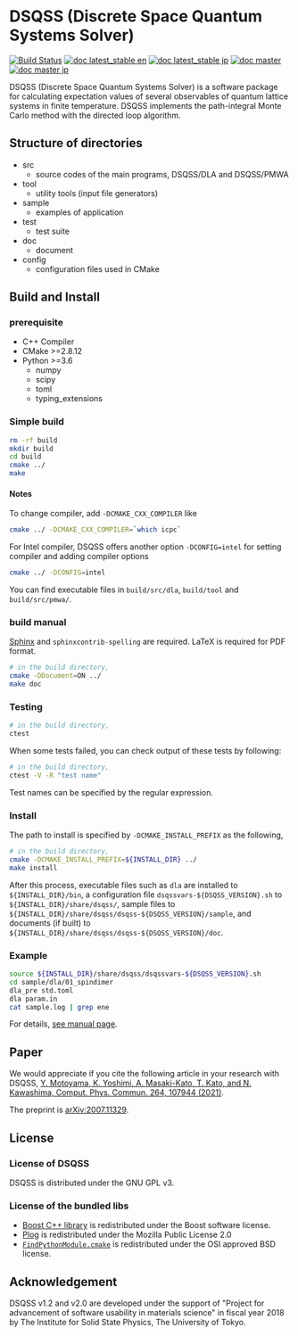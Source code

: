# DSQSS (Discrete Space Quantum Systems Solver)

[![Build Status](https://travis-ci.org/issp-center-dev/dsqss.svg?branch=master)](https://travis-ci.org/issp-center-dev/dsqss)
[![doc latest_stable en](https://img.shields.io/badge/doc--en-v2.0.3-blue.svg)](https://issp-center-dev.github.io/dsqss/manual/v2.0.3/en/index.html)
[![doc latest_stable jp](https://img.shields.io/badge/doc--jp-v2.0.3-blue.svg)](https://issp-center-dev.github.io/dsqss/manual/v2.0.3/jp/index.html)
[![doc master](https://img.shields.io/badge/doc-dev-blue.svg)](https://issp-center-dev.github.io/dsqss/manual/master/en/index.html)
[![doc master jp](https://img.shields.io/badge/doc--jp-dev-blue.svg)](https://issp-center-dev.github.io/dsqss/manual/master/jp/index.html)

DSQSS (Discrete Space Quantum Systems Solver) is a software package for calculating expectation values of several observables of quantum lattice systems in finite temperature.
DSQSS implements the path-integral Monte Carlo method with the directed loop algorithm.

## Structure of directories

- src
  - source codes of the main programs, DSQSS/DLA and DSQSS/PMWA
- tool
  - utility tools (input file generators)
- sample
  - examples of application
- test
  - test suite
- doc
  - document
- config
  - configuration files used in CMake

## Build and Install

### prerequisite

- C++ Compiler
- CMake >=2.8.12
- Python >=3.6
  - numpy
  - scipy
  - toml
  - typing_extensions

### Simple build

``` bash
rm -rf build
mkdir build
cd build
cmake ../
make
```

#### Notes

To change compiler, add `-DCMAKE_CXX_COMPILER` like

``` bash
cmake ../ -DCMAKE_CXX_COMPILER=`which icpc`
```

For Intel compiler, DSQSS offers another option `-DCONFIG=intel` for setting compiler and adding compiler options

```bash
cmake ../ -DCONFIG=intel
```

You can find executable files in `build/src/dla`, `build/tool` and `build/src/pmwa/`.

### build manual

[Sphinx](http://www.sphinx-doc.org) and `sphinxcontrib-spelling` are required.
LaTeX is required for PDF format.

``` bash
# in the build directory,
cmake -DDocument=ON ../
make doc
```

### Testing

``` bash
# in the build directory,
ctest
```

When some tests failed, you can check output of these tests by following:

``` bash
# in the build directory,
ctest -V -R "test name"
```

Test names can be specified by the regular expression.

### Install

The path to install is specified by `-DCMAKE_INSTALL_PREFIX` as the following,

``` bash
# in the build directory,
cmake -DCMAKE_INSTALL_PREFIX=${INSTALL_DIR} ../
make install
```

After this process, executable files such as `dla` are installed to `${INSTALL_DIR}/bin`,
a configuration file `dsqssvars-${DSQSS_VERSION}.sh` to `${INSTALL_DIR}/share/dsqss/`,
sample files to `${INSTALL_DIR}/share/dsqss/dsqss-${DSQSS_VERSION}/sample`,
and documents (if built) to `${INSTALL_DIR}/share/dsqss/dsqss-${DSQSS_VERSION}/doc`.

### Example

``` bash
source ${INSTALL_DIR}/share/dsqss/dsqssvars-${DSQSS_VERSION}.sh
cd sample/dla/01_spindimer
dla_pre std.toml
dla param.in
cat sample.log | grep ene
```

For details, [see manual page](https://issp-center-dev.github.io/dsqss/manual/master/en/dla/tutorial/spindimer.html).

## Paper

We would appreciate if you cite the following article in your research with DSQSS,
[Y. Motoyama, K. Yoshimi, A. Masaki-Kato, T. Kato, and N. Kawashima, Comput. Phys. Commun. 264, 107944 (2021)](https://www.sciencedirect.com/science/article/pii/S0010465521000692).

The preprint is [arXiv:2007.11329](https://arxiv.org/abs/2007.11329).

## License

### License of DSQSS

DSQSS is distributed under the GNU GPL v3.

### License of the bundled libs

- [Boost C++ library](https://www.boost.org/) is redistributed under the Boost software license.
- [Plog](https://github.com/SergiusTheBest/plog) is redistributed under the Mozilla Public License 2.0
- [`FindPythonModule.cmake`](https://github.com/openturns/openturns/tree/master/cmake.FindPythonModule.cmake) is redistributed under the OSI approved BSD license.

## Acknowledgement

DSQSS v1.2 and v2.0 are developed under the support of "Project for advancement of software usability in materials science" in fiscal year 2018 by The Institute for Solid State Physics, The University of Tokyo.
